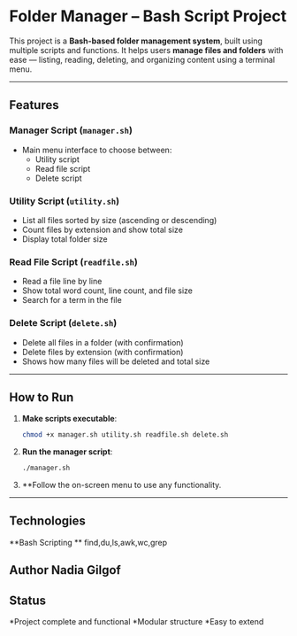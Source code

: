 #  Folder Manager – Bash Script Project

This project is a **Bash-based folder management system**, built using multiple scripts and functions. It helps users **manage files and folders** with ease — listing, reading, deleting, and organizing content using a terminal menu.

---

##  Features

###  Manager Script (`manager.sh`)
- Main menu interface to choose between:
  - Utility script
  - Read file script
  - Delete script

###  Utility Script (`utility.sh`)
- List all files sorted by size (ascending or descending)
- Count files by extension and show total size
- Display total folder size

###  Read File Script (`readfile.sh`)
- Read a file line by line
- Show total word count, line count, and file size
- Search for a term in the file

###  Delete Script (`delete.sh`)
- Delete all files in a folder (with confirmation)
- Delete files by extension (with confirmation)
- Shows how many files will be deleted and total size

---

##  How to Run

1. **Make scripts executable**:
   ```bash
   chmod +x manager.sh utility.sh readfile.sh delete.sh
2. **Run the manager script**:
   ```bash
   ./manager.sh
3. **Follow the on-screen menu to use any functionality.

---

## Technologies 

 **Bash Scripting 
 ** find,du,ls,awk,wc,grep

## Author Nadia Gilgof 

## Status 
 
 *Project complete and functional
 *Modular structure 
 *Easy to extend 



